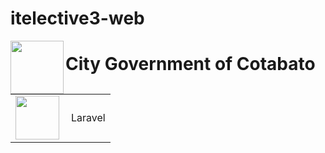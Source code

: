 # itelective3-web

<img src="https://user-images.githubusercontent.com/107229394/209252585-ac3c7a21-9bc3-42d8-890d-c842e3043042.jpg" align="left" height="85px" width="85px">

# City Government of Cotabato

<table>
  <tr>
    <td><img src="https://upload.wikimedia.org/wikipedia/commons/thumb/9/9a/Laravel.svg/1200px-Laravel.svg.png" align="left" height="70px" width="70px"></td>
    <td>Laravel</td>
  </tr>
</table>
